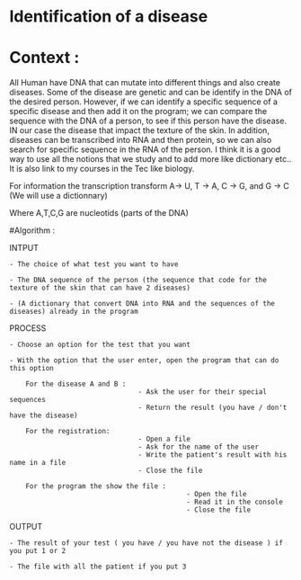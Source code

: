 # Identification of a disease

# Context :

All Human have DNA that can mutate into different things and also create diseases. Some of the disease are genetic and can be identify in the DNA of the desired person. 
However, if we can identify a specific sequence of a specific disease and then add it on the program; we can compare the sequence with the DNA of a person, to see if this person have the disease. IN our case the disease that impact the texture of the skin.
In addition, diseases can be transcribed into RNA and then protein, so we can also search for specific sequence in the RNA of the person.
I think it is a good way to use all the notions that we study and to add more like dictionary etc.. It is also link to my courses in the Tec like biology.

For information the transcription transform A-> U,   T -> A,   C -> G,  and  G -> C (We will use a dictionnary)

Where A,T,C,G are nucleotids (parts of the DNA)


#Algorithm :

  INTPUT

    - The choice of what test you want to have
    
    - The DNA sequence of the person (the sequence that code for the texture of the skin that can have 2 diseases)
    
    - (A dictionary that convert DNA into RNA and the sequences of the diseases) already in the program


  PROCESS

    - Choose an option for the test that you want 
    
    - With the option that the user enter, open the program that can do this option 

        For the disease A and B : 
                                    - Ask the user for their special sequences 
                                    - Return the result (you have / don't have the disease)

        For the registration:
                                    - Open a file 
                                    - Ask for the name of the user 
                                    - Write the patient's result with his name in a file
                                    - Close the file

        For the program the show the file :
                                                - Open the file 
                                                - Read it in the console
                                                - Close the file

    
  OUTPUT
  
    - The result of your test ( you have / you have not the disease ) if you put 1 or 2
    
    - The file with all the patient if you put 3

